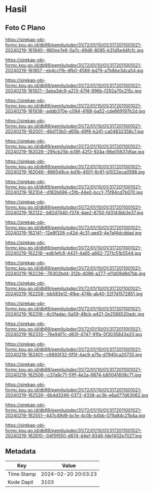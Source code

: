 # Hasil

## Foto C Plano

https://sirekap-obj-formc.kpu.go.id/db69/pemilu/pdpr/31/72/01/10/01/3172011001021-20240219-161840--860ee7e6-0a7c-49d8-8085-b31d5e44fcfc.jpg

https://sirekap-obj-formc.kpu.go.id/db69/pemilu/pdpr/31/72/01/10/01/3172011001021-20240219-161857--eb4ccf1b-dfb0-4589-bd79-a7b8be3dca54.jpg

https://sirekap-obj-formc.kpu.go.id/db69/pemilu/pdpr/31/72/01/10/01/3172011001021-20240219-161921--3aba3dc9-a213-47f4-996b-f292a70c215c.jpg

https://sirekap-obj-formc.kpu.go.id/db69/pemilu/pdpr/31/72/01/10/01/3172011001021-20240219-161938--addb370e-c094-4168-ba52-cde669197b2d.jpg

https://sirekap-obj-formc.kpu.go.id/db69/pemilu/pdpr/31/72/01/10/01/3172011001021-20240219-162001--46d113b0-d65b-49f8-b241-ca04832358c7.jpg

https://sirekap-obj-formc.kpu.go.id/db69/pemilu/pdpr/31/72/01/10/01/3172011001021-20240219-162028--295cb25b-b39f-42f3-924a-98e05637dfae.jpg

https://sirekap-obj-formc.kpu.go.id/db69/pemilu/pdpr/31/72/01/10/01/3172011001021-20240219-162046--866548ce-bd1b-4501-8c61-b1022eca0588.jpg

https://sirekap-obj-formc.kpu.go.id/db69/pemilu/pdpr/31/72/01/10/01/3172011001021-20240219-162104--d182b696-c5fb-44e0-bcc1-75f84cd7b070.jpg

https://sirekap-obj-formc.kpu.go.id/db69/pemilu/pdpr/31/72/01/10/01/3172011001021-20240219-162122--b82d7440-f374-4ae2-8750-fd3143bb3e37.jpg

https://sirekap-obj-formc.kpu.go.id/db69/pemilu/pdpr/31/72/01/10/01/3172011001021-20240219-162141--12e8f326-c42d-4c31-aed3-4e7af4dcddad.jpg

https://sirekap-obj-formc.kpu.go.id/db69/pemilu/pdpr/31/72/01/10/01/3172011001021-20240219-162218--edb1efc8-4431-4a65-a662-7211c51b5544.jpg

https://sirekap-obj-formc.kpu.go.id/db69/pemilu/pdpr/31/72/01/10/01/3172011001021-20240219-162236--76302bd4-312b-4086-a277-e11d09d8d7bb.jpg

https://sirekap-obj-formc.kpu.go.id/db69/pemilu/pdpr/31/72/01/10/01/3172011001021-20240219-162258--bb583e12-4fbe-474b-ab40-32f7d1572851.jpg

https://sirekap-obj-formc.kpu.go.id/db69/pemilu/pdpr/31/72/01/10/01/3172011001021-20240219-162316--4c0fadac-5a59-48cb-a421-2e2586520adc.jpg

https://sirekap-obj-formc.kpu.go.id/db69/pemilu/pdpr/31/72/01/10/01/3172011001021-20240219-162335--76e94f7c-d63f-4747-91fa-5f3035843e20.jpg

https://sirekap-obj-formc.kpu.go.id/db69/pemilu/pdpr/31/72/01/10/01/3172011001021-20240219-162401--c6893f32-0f5f-4ac9-a7fa-d7940ca20735.jpg

https://sirekap-obj-formc.kpu.go.id/db69/pemilu/pdpr/31/72/01/10/01/3172011001021-20240219-162506--c37a9c71-51ff-4e2a-9874-b80041608c71.jpg

https://sirekap-obj-formc.kpu.go.id/db69/pemilu/pdpr/31/72/01/10/01/3172011001021-20240219-162526--6b4d3246-0372-4338-ac3b-e6a077d63062.jpg

https://sirekap-obj-formc.kpu.go.id/db69/pemilu/pdpr/31/72/01/10/01/3172011001021-20240219-162551--447c49d9-bc1e-4c0b-b4bb-079a84c21b4a.jpg

https://sirekap-obj-formc.kpu.go.id/db69/pemilu/pdpr/31/72/01/10/01/3172011001021-20240219-162610--04f5f550-d874-44ef-9346-fde1402e7027.jpg


## Metadata

| Key        | Value               |
| ---------- | ------------------- |
| Time Stamp | 2024-02-20 20:03:23 |
| Kode Dapil | 3103                |



